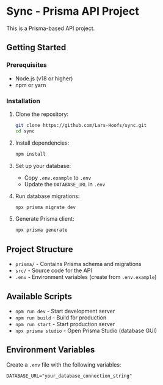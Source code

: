 # Sync - Prisma API Project

This is a Prisma-based API project.

## Getting Started

### Prerequisites
- Node.js (v18 or higher)
- npm or yarn

### Installation

1. Clone the repository:
   ```bash
   git clone https://github.com/Lars-Hoofs/sync.git
   cd sync
   ```

2. Install dependencies:
   ```bash
   npm install
   ```

3. Set up your database:
   - Copy `.env.example` to `.env`
   - Update the `DATABASE_URL` in `.env`

4. Run database migrations:
   ```bash
   npx prisma migrate dev
   ```

5. Generate Prisma client:
   ```bash
   npx prisma generate
   ```

## Project Structure

- `prisma/` - Contains Prisma schema and migrations
- `src/` - Source code for the API
- `.env` - Environment variables (create from `.env.example`)

## Available Scripts

- `npm run dev` - Start development server
- `npm run build` - Build for production
- `npm run start` - Start production server
- `npx prisma studio` - Open Prisma Studio (database GUI)

## Environment Variables

Create a `.env` file with the following variables:

```
DATABASE_URL="your_database_connection_string"
```
